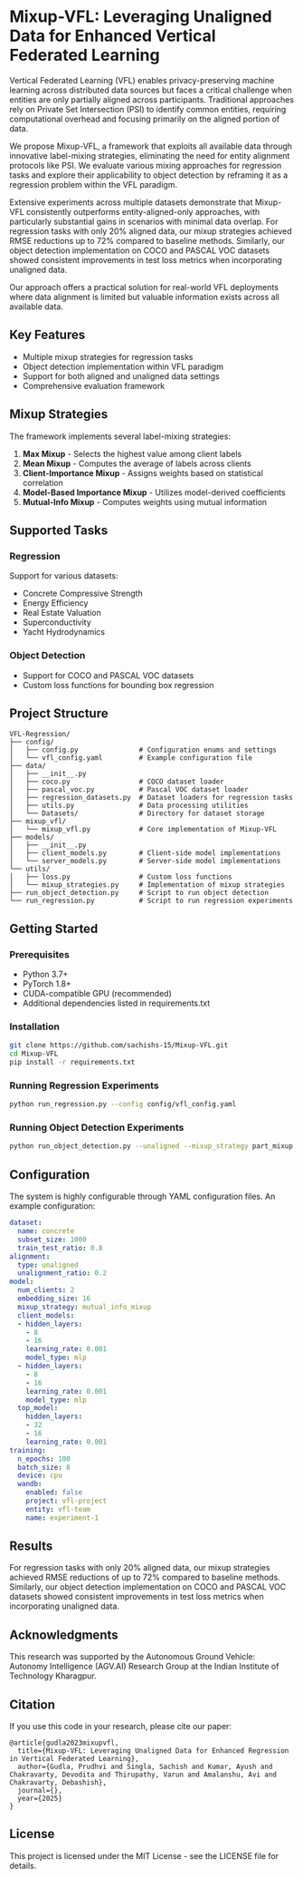 # Mixup-VFL: Leveraging Unaligned Data for Enhanced Vertical Federated Learning

Vertical Federated Learning (VFL) enables privacy-preserving machine learning across distributed data sources but faces a critical challenge when entities are only partially aligned across participants. Traditional approaches rely on Private Set Intersection (PSI) to identify common entities, requiring computational overhead and focusing primarily on the aligned portion of data.

We propose Mixup-VFL, a framework that exploits all available data through innovative label-mixing strategies, eliminating the need for entity alignment protocols like PSI. We evaluate various mixing approaches for regression tasks and explore their applicability to object detection by reframing it as a regression problem within the VFL paradigm.

Extensive experiments across multiple datasets demonstrate that Mixup-VFL consistently outperforms entity-aligned-only approaches, with particularly substantial gains in scenarios with minimal data overlap. For regression tasks with only 20% aligned data, our mixup strategies achieved RMSE reductions up to 72% compared to baseline methods. Similarly, our object detection implementation on COCO and PASCAL VOC datasets showed consistent improvements in test loss metrics when incorporating unaligned data.

Our approach offers a practical solution for real-world VFL deployments where data alignment is limited but valuable information exists across all available data.

## Key Features

- Multiple mixup strategies for regression tasks
- Object detection implementation within VFL paradigm
- Support for both aligned and unaligned data settings
- Comprehensive evaluation framework

## Mixup Strategies

The framework implements several label-mixing strategies:

1. **Max Mixup** - Selects the highest value among client labels
2. **Mean Mixup** - Computes the average of labels across clients
3. **Client-Importance Mixup** - Assigns weights based on statistical correlation
4. **Model-Based Importance Mixup** - Utilizes model-derived coefficients
5. **Mutual-Info Mixup** - Computes weights using mutual information

## Supported Tasks

### Regression

Support for various datasets:

- Concrete Compressive Strength 
- Energy Efficiency 
- Real Estate Valuation
- Superconductivity 
- Yacht Hydrodynamics

### Object Detection
- Support for COCO and PASCAL VOC datasets
- Custom loss functions for bounding box regression

## Project Structure

```
VFL-Regression/
├── config/
│   ├── config.py               # Configuration enums and settings
│   └── vfl_config.yaml         # Example configuration file
├── data/
│   ├── __init__.py
│   ├── coco.py                 # COCO dataset loader
│   ├── pascal_voc.py           # Pascal VOC dataset loader
│   ├── regression_datasets.py  # Dataset loaders for regression tasks
│   ├── utils.py                # Data processing utilities
│   └── Datasets/               # Directory for dataset storage
├── mixup_vfl/
│   └── mixup_vfl.py            # Core implementation of Mixup-VFL
├── models/
│   ├── __init__.py
│   ├── client_models.py        # Client-side model implementations
│   └── server_models.py        # Server-side model implementations
└── utils/
│   ├── loss.py                 # Custom loss functions
│   └── mixup_strategies.py     # Implementation of mixup strategies
├── run_object_detection.py     # Script to run object detection 
└── run_regression.py           # Script to run regression experiments
```

## Getting Started

### Prerequisites

- Python 3.7+
- PyTorch 1.8+
- CUDA-compatible GPU (recommended)
- Additional dependencies listed in requirements.txt

### Installation

```bash
git clone https://github.com/sachishs-15/Mixup-VFL.git
cd Mixup-VFL
pip install -r requirements.txt
```

### Running Regression Experiments

```bash
python run_regression.py --config config/vfl_config.yaml
```

### Running Object Detection Experiments

```bash
python run_object_detection.py --unaligned --mixup_strategy part_mixup --unaligned_ratio 0.8
```

## Configuration

The system is highly configurable through YAML configuration files. An example configuration:

```yaml
dataset:
  name: concrete
  subset_size: 1000
  train_test_ratio: 0.8
alignment:
  type: unaligned
  unalignment_ratio: 0.2
model:
  num_clients: 2
  embedding_size: 16
  mixup_strategy: mutual_info_mixup
  client_models:
  - hidden_layers:
    - 8
    - 16
    learning_rate: 0.001
    model_type: mlp
  - hidden_layers:
    - 8
    - 16
    learning_rate: 0.001
    model_type: mlp
  top_model:
    hidden_layers:
    - 32
    - 16
    learning_rate: 0.001
training:
  n_epochs: 100
  batch_size: 8
  device: cpu
  wandb:
    enabled: false
    project: vfl-project
    entity: vfl-team
    name: experiment-1
```

## Results

For regression tasks with only 20% aligned data, our mixup strategies achieved RMSE reductions of up to 72% compared to baseline methods. Similarly, our object detection implementation on COCO and PASCAL VOC datasets showed consistent improvements in test loss metrics when incorporating unaligned data.

## Acknowledgments

This research was supported by the Autonomous Ground Vehicle: Autonomy Intelligence (AGV.AI) Research Group at the Indian Institute of Technology Kharagpur.

## Citation

If you use this code in your research, please cite our paper:

```
@article{gudla2023mixupvfl,
  title={Mixup-VFL: Leveraging Unaligned Data for Enhanced Regression in Vertical Federated Learning},
  author={Gudla, Prudhvi and Singla, Sachish and Kumar, Ayush and Chakravarty, Devodita and Thirupathy, Varun and Amalanshu, Avi and Chakravarty, Debashish},
  journal={},
  year={2025}
}
```

## License

This project is licensed under the MIT License - see the LICENSE file for details.